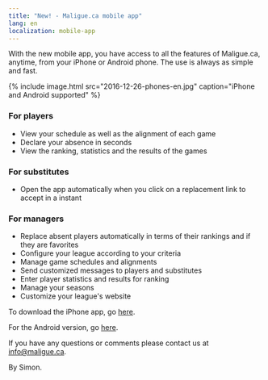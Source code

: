 ```yaml
---
title: "New! - Maligue.ca mobile app"
lang: en
localization: mobile-app
---
```

With the new mobile app, you have access to all the features of Maligue.ca, anytime, from your iPhone or Android phone. The use is always as simple and fast.

{% include image.html src="2016-12-26-phones-en.jpg" caption="iPhone and Android supported" %}

### For players
* View your schedule as well as the alignment of each game
* Declare your absence in seconds
* View the ranking, statistics and the results of the games

### For substitutes
* Open the app automatically when you click on a replacement link to accept in a instant

### For managers
* Replace absent players automatically in terms of their rankings and if they are favorites
* Configure your league according to your criteria
* Manage game schedules and alignments
* Send customized messages to players and substitutes
* Enter player statistics and results for ranking
* Manage your seasons
* Customize your league's website

To download the iPhone app, go [here](https://itunes.apple.com/us/app/maligue.ca-gestion-ligue-sportive/id1186556911).

For the Android version, go [here](https://play.google.com/store/apps/details?id=ca.maligue).

If you have any questions or comments please contact us at [info@maligue.ca](mailto:info@maligue.ca).

By Simon.
